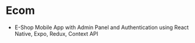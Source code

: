 # Ecom

- E-Shop Mobile App with Admin Panel and Authentication using React Native, Expo, Redux, Context API
